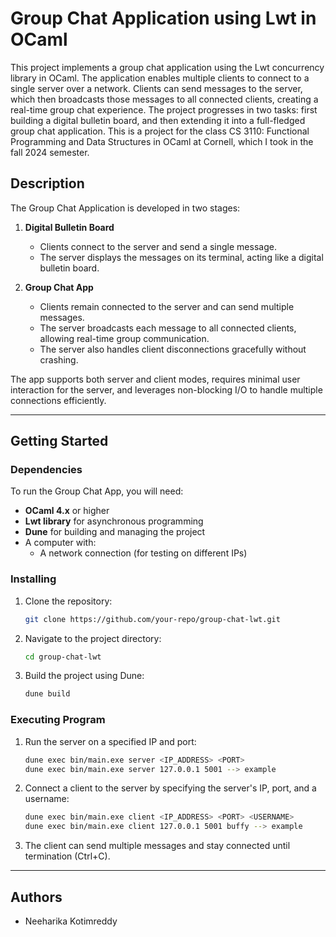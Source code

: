# Group Chat Application using Lwt in OCaml

This project implements a group chat application using the Lwt concurrency library in OCaml. The application enables multiple clients to connect to a single server over a network. Clients can send messages to the server, which then broadcasts those messages to all connected clients, creating a real-time group chat experience. The project progresses in two tasks: first building a digital bulletin board, and then extending it into a full-fledged group chat application. This is a project for the class CS 3110: Functional Programming and Data Structures in OCaml at Cornell, which I took in the fall 2024 semester.

## Description

The Group Chat Application is developed in two stages:

1. **Digital Bulletin Board**  
   - Clients connect to the server and send a single message.  
   - The server displays the messages on its terminal, acting like a digital bulletin board.  

2. **Group Chat App**  
   - Clients remain connected to the server and can send multiple messages.  
   - The server broadcasts each message to all connected clients, allowing real-time group communication.  
   - The server also handles client disconnections gracefully without crashing.

The app supports both server and client modes, requires minimal user interaction for the server, and leverages non-blocking I/O to handle multiple connections efficiently.

---

## Getting Started

### Dependencies

To run the Group Chat App, you will need:
- **OCaml 4.x** or higher
- **Lwt library** for asynchronous programming
- **Dune** for building and managing the project
- A computer with:
  - A network connection (for testing on different IPs)

### Installing

1. Clone the repository:
   ```bash
   git clone https://github.com/your-repo/group-chat-lwt.git
2. Navigate to the project directory:
   ```bash
   cd group-chat-lwt
3. Build the project using Dune:
   ```bash
   dune build

### Executing Program

1. Run the server on a specified IP and port:
   ```bash
   dune exec bin/main.exe server <IP_ADDRESS> <PORT>
   dune exec bin/main.exe server 127.0.0.1 5001 --> example

2. Connect a client to the server by specifying the server's IP, port, and a username:
   ```bash
   dune exec bin/main.exe client <IP_ADDRESS> <PORT> <USERNAME>
   dune exec bin/main.exe client 127.0.0.1 5001 buffy --> example

3. The client can send multiple messages and stay connected until termination (Ctrl+C).

--- 

## Authors
* Neeharika Kotimreddy 
